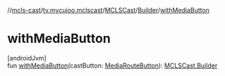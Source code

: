 //[mcls-cast](../../../../index.md)/[tv.mycujoo.mclscast](../../index.md)/[MCLSCast](../index.md)/[Builder](index.md)/[withMediaButton](with-media-button.md)

# withMediaButton

[androidJvm]\
fun [withMediaButton](with-media-button.md)(castButton: [MediaRouteButton](https://developer.android.com/reference/kotlin/androidx/mediarouter/app/MediaRouteButton.html)): [MCLSCast.Builder](index.md)
